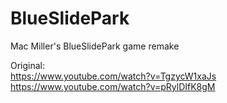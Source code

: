 # BlueSlidePark
 Mac Miller's BlueSlidePark game remake

Original:<br>
https://www.youtube.com/watch?v=TgzycW1xaJs <br>
https://www.youtube.com/watch?v=pRylDIfK8gM

